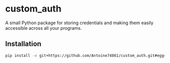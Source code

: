 # custom_auth

A small Python package for storing credentials and making them easily accessible across all your programs.

## Installation

```bash
pip install -e git+https://github.com/Antoine74861/custom_auth.git#egg=custom_auth
```


